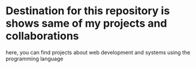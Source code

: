 # Destination for this repository is shows same of my projects and collaborations
 here, you can find projects about web development and systems using the programming language



